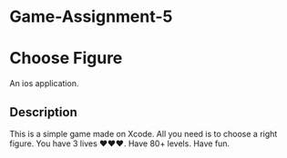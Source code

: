 # Game-Assignment-5
# Choose Figure
An ios application.
## Description
This is a simple game made on Xcode. All you need is to choose a right figure. 
You have 3 lives ❤️❤️❤️. 
Have 80+ levels. 
Have fun.
